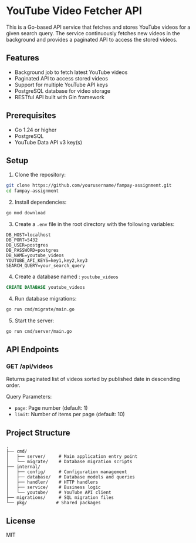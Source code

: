 # YouTube Video Fetcher API

This is a Go-based API service that fetches and stores YouTube videos for a given search query. The service continuously fetches new videos in the background and provides a paginated API to access the stored videos.

## Features

- Background job to fetch latest YouTube videos
- Paginated API to access stored videos
- Support for multiple YouTube API keys
- PostgreSQL database for video storage
- RESTful API built with Gin framework

## Prerequisites

- Go 1.24 or higher
- PostgreSQL
- YouTube Data API v3 key(s)

## Setup

1. Clone the repository:
```bash
git clone https://github.com/yourusername/fampay-assignment.git
cd fampay-assignment
```

2. Install dependencies:
```bash
go mod download
```

3. Create a `.env` file in the root directory with the following variables:
```env
DB_HOST=localhost
DB_PORT=5432
DB_USER=postgres
DB_PASSWORD=postgres
DB_NAME=youtube_videos
YOUTUBE_API_KEYS=key1,key2,key3
SEARCH_QUERY=your_search_query
```

4. Create a database named : `youtube_videos`
```sql
CREATE DATABASE youtube_videos

```
4. Run database migrations:
```bash
go run cmd/migrate/main.go
```

5. Start the server:
```bash
go run cmd/server/main.go
```

## API Endpoints

### GET /api/videos
Returns paginated list of videos sorted by published date in descending order.

Query Parameters:
- `page`: Page number (default: 1)
- `limit`: Number of items per page (default: 10)

## Project Structure

```
.
├── cmd/
│   ├── server/     # Main application entry point
│   └── migrate/    # Database migration scripts
├── internal/
│   ├── config/     # Configuration management
│   ├── database/   # Database models and queries
│   ├── handler/    # HTTP handlers
│   ├── service/    # Business logic
│   └── youtube/    # YouTube API client
├── migrations/     # SQL migration files
└── pkg/           # Shared packages
```

## License

MIT

